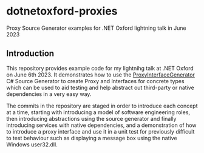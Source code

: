 # dotnetoxford-proxies
Proxy Source Generator examples for .NET Oxford lightning talk in June 2023

## Introduction
This repository provides example code for my lightnihg talk at .NET Oxford on June 6th 2023.
It demonstrates how to use the [ProxyInterfaceGenerator](https://github.com/StefH/ProxyInterfaceSourceGenerator) C# Source Generator to create
Proxy and Interfaces for concrete types which can be used to aid testing and help abstract out third-party or native dependencies in a very easy way.

The commits in the repository are staged in order to introduce each concept at a time, starting with introducing a model of software engineering roles,
then introducing abstractions using the source generator and finally introducing services with native dependencies, and a demonstration of how to 
introduce a proxy interface and use it in a unit test for previously difficult to test behaviour such as displaying a message box using the native Windows user32.dll.
